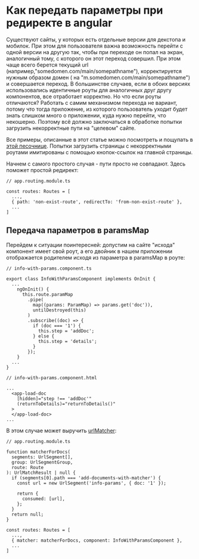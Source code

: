 # Как передать параметры при редиректе в angular #

Существуют сайты, у которых есть отдельные версии для декстопа и мобилок. При этом для пользователя важна возможность перейти с одной версии на другую так, чтобы при переходе он попал на экран, аналогичный тому, с которого он этот переход совершил. При этом чаще всего берется текущий url (например,"somedomen.com/main/somepathname"), корректируется нужным образом домен ( на "m.somedomen.com/main/somepathname") и совершается переход. В большинстве случаев, если в обоих версиях использовались идентичные роуты для аналогичных друг другу компонентов, все отработает корректно. Но что если роуты отличаются? Работать с самим механизмом перехода не вариант, потому что тогда приложение, из которого пользователь уходит будет знать слишком много о приложении, куда нужно перейти, что некошерно. Поэтому всё должно заключаться в обработке попытки загрузить некорректные пути на "целевом" сайте.

Все примеры, описанные в этот статье можно посмотреть и пощупать в [этой песочнице](https://stackblitz.com/edit/angular-ivy-kuzpjr?file=src%2Fapp%2Fapp.routing.module.ts). Попытки загрузить страницы с некорректными роутами имитированы с помощью кнопок-ссылок на главной страницы.

Начнем c самого простого случая - пути просто не совпадают. Здесь поможет простой редирект:

    // app.routing.module.ts

    const routes: Routes = [
      ...,
      { path: 'non-exist-route', redirectTo: 'from-non-exist-route' },
      ...
    ]

## Передача параметров в paramsMap ##

Перейдем к ситуации поинтересней: допустим на сайте "исхода" компонент имеет свой роут, а его двойник в нашем приложении отображается родителем исходя из параметра в paramsMap в роуте:

    // info-with-params.component.ts

    export class InfoWithParamsComponent implements OnInit {
      ...
        ngOnInit() {
          this.route.paramMap
            .pipe(
              map((params: ParamMap) => params.get('doc')),
              untilDestroyed(this)
            )
            .subscribe((doc) => {
              if (doc === '1') {
                this.step = 'addDoc';
              } else {
                this.step = 'details';
              }
            });
        }
      ...
    }

    // info-with-params.component.html

    ...
      <app-load-doc
        [hidden]="step !== 'addDoc'"
        (returnToDetails)="returnToDetails()"
      >
      </app-load-doc>
    ...

В этом случае может выручить [urlMatcher](https://angular.io/api/router/UrlMatcher):


    // app.routing.module.ts

    function matcherForDocs(
      segments: UrlSegment[],
      group: UrlSegmentGroup,
      route: Route
    ): UrlMatchResult | null {
      if (segments[0].path === 'add-documents-with-matcher') {
        const url = new UrlSegment('info-params', { doc: '1' });

        return {
          consumed: [url],
        };
      }
      return null;
    }

    const routes: Routes = [
      ...,
      { matcher: matcherForDocs, component: InfoWithParamsComponent },
      ...
    ]